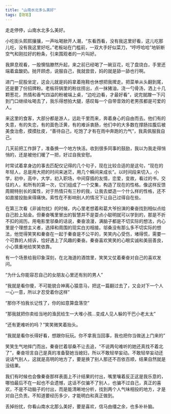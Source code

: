 ```yaml
---
title: "山南水北多么美好"
tags: [随笔]
---
```


走走停停，山南水北多么美好。

小吃街头熙熙攘攘，一声吆喝掀开人潮，“东看西看，没有我这里好看，这儿吃那儿吃，没有我这里好吃。”老板站在门槛前，一双大手好似菜刀，“哼哼哈哈”地斩断空气和刚拉好的粉条，引来围观者的一片叫好。

我屏息观看，一股懊恼滕然升起，来之前已经喝了一碗豆花，吃了盘烧白，手里还端着盒酸奶。抛开顾虑，说服自己，我就尝尝，妈的就是舔一舔也行啊。

进门一屁股坐定，这会儿就是妈妈拿着拖鞋也休想把我撵走。把菜单从头翻到尾，还是要了份招牌粉。老板将锅里的粉丝捞出，点一抹猪油，浇一勺骨汤，洒上十几颗葱花，热情和香气四溢的粉被端上桌，“边吃边看，才最好看”，说完就蹭一下闪到门口继续吆喝去了，我乐得想拍大腿，感叹每一个自带音效的老男孩都是可爱的人。

来这里的食客，大部分都是游人，远赴千里而来，奔着身心的自由而去。他们有的失意，有的失恋，有的面色泛黄，有的难诉衷肠，他们中的大多数在撑肠拄腹后被美食治愈，摸摸肚皮，“善待自己，吃饱了才有在雨中奔跑的力气”，我真佩服我自己。

几天前把工作辞了，准备换一个地方快活。收到很多同事的鼓励，我以为我走得悄悄的，还是被他们暖了一把，好过自我安慰。

时常试着拿身边的事去匹配仅记得的几个句子，现在比较合适的是这句，“现在的年轻人，总是用大把的时间来迷茫，用几个瞬间来成长”。以时间段来切入，小学，初中，高中，大学，初入职场，中间穿插的友情，恋爱，变故，看过的书，交往的人，和所有的第一次，它们组成了一个交集，构造了现在的性格。像这样反馈周期特别长的属性，对于热情只有三秒的我，让我去塑造一个什么样的性格，还不如直接投胎来得痛快。索性在不影响别人的情况下让自己过得自在些。

在第三次看《非诚勿扰》的时候，内心里老想着和葛大爷扮演的秦奋找到相似点给自己脸上贴金。但秦奋嘴里冒出的智慧并不是耍点小聪明就可以学到的，那是不折不扣的阅历。用电影里邬桑的话说，秦奋浪漫，满脑子都是不切实际的想法，内心里是个理想主义者，选择和周围的现实白刃相接。邬桑没有那么多不切实际的想法，他觉得笑笑和秦奋在一起于秦奋是不公平的，笑笑内心受伤，堵得慌，需要一个可靠的人倾诉，恰好遇上了风趣的秦奋。秦奋喜欢笑笑的心眼实诚和美丽善良，小心慎重地给笑笑依靠。

有一个场景给我印象深刻，在北海道的酒馆里，笑笑又仗着秦奋对自己的喜欢发问。

“为什么你能容忍自己的女朋友心里还有别的男人”

“我就是看你傻，不可能貌合神离心猿意马，把这一篇翻过去了，又会对下一个人一心一意，所以才忍受着你这样”

“那你不怕我长记性了，你的如意算盘落空”

“那我就把你卖给当地的渔民给生一大堆小孩...变成人见人躲的干巴小老太太”

“还有更难听的吗？”笑笑微笑着抬头。

“我就是看你长得好看，想跟你玩玩。你不拿我当回事，我也把你当做送上门来的”

笑笑生气地摔门而出，秦奋拦着邬桑不让去追，“不说两句难听的她还真找不着北了”，秦奋坦言自己是真的准备娶她当媳妇，所以不敢轻举妄动。不敢轻举妄动还说话气别人，这就是高明的地方了，要是换了别人那还不百依百顺，结果自然就是没结果。

我们有时候也会像秦奋那样表面上不计结果的付出，嘴里嚷着反正这是我乐意的，哪怕最后不在一起也不会遗憾，这话不仅骗不了别人，也骗不过自己，真正的喜欢，不是不动脑子的付出，而是能清晰地分析，找到两个人气味相投的地方，才是对自己负责。不知道要经历多少，才能明白和真正做到。

丢掉纷扰，你看山南水北那么美好，要是喜欢，信马由缰之余，也多补补脑。
